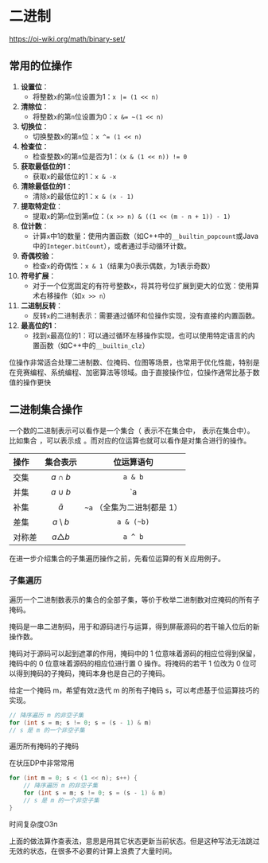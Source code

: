 # 二进制

https://oi-wiki.org/math/binary-set/

## 常用的位操作

1. **设置位**：
   - 将整数`x`的第`n`位设置为1：`x |= (1 << n)`
2. **清除位**：
   - 将整数`x`的第`n`位设置为0：`x &= ~(1 << n)`
3. **切换位**：
   - 切换整数`x`的第`n`位：`x ^= (1 << n)`
4. **检查位**：
   - 检查整数`x`的第`n`位是否为1：`(x & (1 << n)) != 0`
5. **获取最低位的1**：
   - 获取`x`的最低位的1：`x & -x`
6. **清除最低位的1**：
   - 清除`x`的最低位的1：`x & (x - 1)`
7. **提取特定位**：
   - 提取`x`的第`n`位到第`m`位：`(x >> n) & ((1 << (m - n + 1)) - 1)`
8. **位计数**：
   - 计算`x`中1的数量：使用内置函数（如C++中的`__builtin_popcount`或Java中的`Integer.bitCount`），或者通过手动循环计数。
9. **奇偶校验**：
   - 检查`x`的奇偶性：`x & 1`（结果为0表示偶数，为1表示奇数）
10. **符号扩展**：
    - 对于一个位宽固定的有符号整数`x`，将其符号位扩展到更大的位宽：使用算术右移操作（如`x >> n`）
11. **二进制反转**：
    - 反转`x`的二进制表示：需要通过循环和位操作实现，没有直接的内置函数。
12. **最高位的1**：
    - 找到`x`最高位的1：可以通过循环左移操作实现，也可以使用特定语言的内置函数（如C++中的`__builtin_clz`）

位操作非常适合处理二进制数、位掩码、位图等场景，也常用于优化性能，特别是在竞赛编程、系统编程、加密算法等领域。由于直接操作位，位操作通常比基于数值的操作更快

## 二进制集合操作

一个数的二进制表示可以看作是一个集合（![0](data:image/gif;base64,R0lGODlhAQABAIAAAAAAAP///yH5BAEAAAAALAAAAAABAAEAAAIBRAA7) 表示不在集合中，![1](data:image/gif;base64,R0lGODlhAQABAIAAAAAAAP///yH5BAEAAAAALAAAAAABAAEAAAIBRAA7) 表示在集合中）。比如集合 ![\{1,3,4,8\}](data:image/gif;base64,R0lGODlhAQABAIAAAAAAAP///yH5BAEAAAAALAAAAAABAAEAAAIBRAA7)，可以表示成 ![(100011010)_2](data:image/gif;base64,R0lGODlhAQABAIAAAAAAAP///yH5BAEAAAAALAAAAAABAAEAAAIBRAA7)。而对应的位运算也就可以看作是对集合进行的操作。

| 操作   |    集合表示     |         位运算语句          |
| :----- | :-------------: | :-------------------------: |
| 交集   |   $a \cap b$    |           `a & b`           |
| 并集   |   $a \cup b$    |           `a | b`           |
| 补集   |    $\bar{a}$    | `~a` （全集为二进制都是 1） |
| 差集   | $a \setminus b$ |         `a & (~b)`          |
| 对称差 | $a\triangle b$  |           `a ^ b`           |

在进一步介绍集合的子集遍历操作之前，先看位运算的有关应用例子。

### 子集遍历

遍历一个二进制数表示的集合的全部子集，等价于枚举二进制数对应掩码的所有子掩码。

掩码是一串二进制码，用于和源码进行与运算，得到屏蔽源码的若干输入位后的新操作数。

掩码对于源码可以起到遮罩的作用，掩码中的 1 位意味着源码的相应位得到保留，掩码中的 0 位意味着源码的相应位进行置 0 操作。将掩码的若干 1 位改为 0 位可以得到掩码的子掩码，掩码本身也是自己的子掩码。

给定一个掩码 m，希望有效z迭代 m 的所有子掩码 s，可以考虑基于位运算技巧的实现。

```java
// 降序遍历 m 的非空子集
for (int s = m; s != 0; s = (s - 1) & m)
// s 是 m 的一个非空子集
```

遍历所有掩码的子掩码

在状压DP中非常常用

```java
for (int m = 0; s < (1 << n); s++) {
    // 降序遍历 m 的非空子集
	for (int s = m; s != 0; s = (s - 1) & m)
	// s 是 m 的一个非空子集
}
```

时间复杂度O3n

上面的做法算作查表法，意思是用其它状态更新当前状态。但是这种写法无法跳过无效的状态，在很多不必要的计算上浪费了大量时间。
